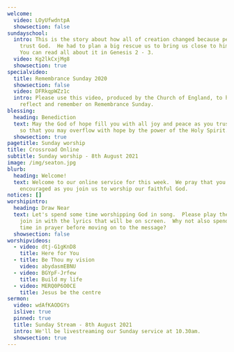```yaml
---
welcome:
  video: LOyUfwdntpA
  showsection: false
sundayschool:
  intro: This is the story about how all of creation changed because people didn't
    trust God.  He had to plan a big rescue us to bring us close to him again.
    You can read all about it in Genesis 2 - 3.
  video: Kg2lkCxjMg8
  showsection: true
specialvideo:
  title: Remembrance Sunday 2020
  showsection: false
  video: DFRkqpWZz1c
  intro: Please use this video, produced by the Church of England, to help you
    reflect and remember on Remembrance Sunday.
blessing:
  heading: Benediction
  text: May the God of hope fill you with all joy and peace as you trust in Him,
    so that you may overflow with hope by the power of the Holy Spirit.
  showsection: true
pagetitle: Sunday worship
title: Crossroad Online
subtitle: Sunday worship - 8th August 2021
image: /img/seaton.jpg
blurb:
  heading: Welcome!
  text: Welcome to our online service for this week.  We pray that you'll be
    encouraged as you join us to worship our faithful God.
notices: []
worshipintro:
  heading: Draw Near
  text: Let's spend some time worshipping God in song.  Please play the videos and
    join in with the lyrics that will be on screen.  Why not also spend some
    time in prayer before moving on to the message?
  showsection: false
worshipvideos:
  - video: dtj-G1gKnD8
    title: Here for You
  - title: Be Thou my vision
    video: abydasmEBNU
  - video: BGYpF-Jrfew
    title: Build my life
  - video: MERQ0P6O0CE
    title: Jesus be the centre
sermon:
  video: wdAfKAODGYs
  islive: true
  pinned: true
  title: Sunday Stream - 8th August 2021
  intro: We'll be livestreaming our Sunday service at 10.30am.
  showsection: true
---
```

